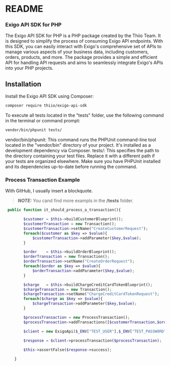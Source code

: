 # README #

### Exigo API SDK for PHP ###

The Exigo API SDK for PHP is a PHP package created by the Thiio Team. It is designed to simplify the process of consuming Exigo API endpoints. With this SDK, you can easily interact with Exigo's comprehensive set of APIs to manage various aspects of your business data, including customers, orders, products, and more. The package provides a simple and efficient API for handling API requests and aims to seamlessly integrate Exigo's APIs into your PHP projects.

## Installation

Install the Exigo API SDK using Composer:

```bash
composer require thiio/exigo-api-sdk
```

To execute all tests located in the "tests" folder, use the following command in the terminal or command prompt:

```bash
vendor/bin/phpunit tests/
```
vendor/bin/phpunit: This command runs the PHPUnit command-line tool located in the "vendor/bin" directory of your project. It's installed as a development dependency via Composer.
tests/: This specifies the path to the directory containing your test files. Replace it with a different path if your tests are organized elsewhere.
Make sure you have PHPUnit installed and its dependencies up-to-date before running the command.

### Process Transaction Example


With GitHub, I usually insert a blockquote.

> **_NOTE:_**  You cand find more exampls in the **/tests** folder.

```php
 public function it_should_process_a_transaction(){

        $customer = $this->buildCustomerBlueprint();
        $customerTransaction = new Transaction();
        $customerTransaction->setName("CreateCustomerRequest");
        foreach($customer as $key => $value){
            $customerTransaction->addParameter($key,$value);
        }

        $order    = $this->buildOrderBlueprint();
        $orderTransaction = new Transaction();
        $orderTransaction->setName("CreateOrderRequest");
        foreach($order as $key => $value){
            $orderTransaction->addParameter($key,$value);
        }

        $charge   = $this->buildChargeCreditCardTokenBlueprint();
        $chargeTransaction = new Transaction();
        $chargeTransaction->setName("ChargeCreditCardTokenRequest");
        foreach($charge as $key => $value){
            $chargeTransaction->addParameter($key,$value);
        }

        $processTransaction = new ProcessTransaction();
        $processTransaction->addTransactions([$customerTransaction,$orderTransaction, $chargeTransaction]);

        $client = new ExigoApi($_ENV["TEST_USER"],$_ENV["TEST_PASSWORD"],$_ENV["TEST_COMPANY"]);
        
        $response = $client->processTransaction($processTransaction);

        $this->assertFalse($response->success);

    }
```